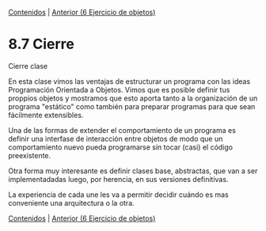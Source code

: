 [Contenidos](../Contenidos.md) \| [Anterior (6 Ejercicio de objetos)](06_Ejs_OOP.md)

# 8.7 Cierre

Cierre clase


En esta clase vimos las ventajas de estructurar un programa con las ideas Programación Orientada a Objetos. Vimos que es posible definir tus proppios objetos y mostramos que esto aporta tanto a la organización de un programa "estático" como también para preparar programas para que sean fácilmente extensibles. 

Una de las formas de extender el comportamiento de un programa es definir una interfase de interacción entre objetos de modo que un comportamiento nuevo pueda programarse sin tocar (casi) el código preexistente. 

Otra forma muy interesante es definir clases base, abstractas, que van a ser implementadadas luego, por herencia, en sus versiones definitivas. 

La experiencia de cada une les va a permitir decidir cuándo es mas conveniente una arquitectura o la otra.




[Contenidos](../Contenidos.md) \| [Anterior (6 Ejercicio de objetos)](06_Ejs_OOP.md)

